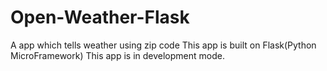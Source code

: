 # Open-Weather-Flask
A app which tells weather using zip code
This app is built on Flask(Python MicroFramework)
This app is in development mode.
